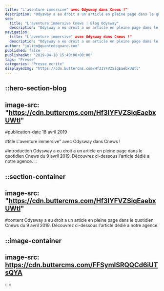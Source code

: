 ```yaml
---
title: "L'aventure immersive" avec Odysway dans Cnews !"
description: "Odysway a eu droit a un article en pleine page dans le quotidien Cnews du 9 avril 2019. Découvrez ci-dessous l'article dédié a notre agence."
seo:
  title: "L'aventure immersive Cnews | Blog Odysway"
  description: "Odysway a eu droit a un article en pleine page dans le quotidien Cnews du 9 avril 2019. Découvrez ci-dessous l'article dédié"
navigation:
  title: "L'aventure immersive" avec Odysway dans Cnews !"
  description: "Odysway a eu droit a un article en pleine page dans le quotidien Cnews du 9 avril 2019. Découvrez ci-dessous l'article dédié a notre agence."
author: "julien@quantedsquare.com"
published: false
publishedAt: "2019-04-18 15:49:00+00:00"
tags: "Presse"
categories: "Presse ecrite"
displayedImg: "https://cdn.buttercms.com/Hf3IYFVZSiqEaebxUWtl"
---
```


::hero-section-blog
---
image-src: "https://cdn.buttercms.com/Hf3IYFVZSiqEaebxUWtl"
---
#publication-date
18 avril 2019

#title
L'aventure immersive" avec Odysway dans Cnews !

#introduction
Odysway a eu droit a un article en pleine page dans le quotidien Cnews du 9 avril 2019. Découvrez ci-dessous l'article dédié a notre agence.
::

::section-container
---
image-src: "https://cdn.buttercms.com/Hf3IYFVZSiqEaebxUWtl"
---
#content
Odysway a eu droit a un article en pleine page dans le quotidien Cnews du 9 avril 2019. Découvrez ci-dessous l'article dédié a notre agence.

  
  

::image-container
---
image-src: https://cdn.buttercms.com/FFSymISRQQCd6iUTsQYA
---
::
::
